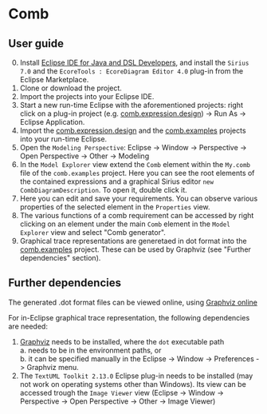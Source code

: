 # Comb

## User guide

0. Install [Eclipse IDE for Java and DSL Developers](https://www.eclipse.org/downloads/packages/release/2022-03/r/eclipse-ide-java-and-dsl-developers), and install the `Sirius 7.0` and the `EcoreTools : EcoreDiagram Editor 4.0` plug-in from the Eclipse Marketplace.
1. Clone or download the project.
2. Import the projects into your Eclipse IDE.
3. Start a new run-time Eclipse with the aforementioned projects: right click on a plug-in project (e.g. [comb.expression.design](https://github.com/sarvaryk/Comb/tree/master/comb.expression.design)) -> Run As -> Eclipse Application.
4. Import the [comb.expression.design](https://github.com/sarvaryk/Comb/tree/master/comb.expression.design) and the [comb.examples](https://github.com/sarvaryk/Comb/tree/master/comb.examples) projects into your run-time Eclipse.
5. Open the `Modeling Perspective`: Eclipse -> Window -> Perspective -> Open Perspective -> Other -> Modeling
6. In the `Model Explorer` view extend the `Comb` element within the `My.comb` file of the `comb.examples` project. Here you can see the root elements of the contained expressions and a graphical Sirius editor `new CombDiagramDescription`. To open it, double click it.
7. Here you can edit and save your requirements. You can observe various properties of the selected element in the `Properties` view.
8. The various functions of a comb requirement can be accessed by right clicking on an element under the main `Comb` element in the `Model Explorer` view and select "Comb generator".
9. Graphical trace representations are generetaed in dot format into the [comb.examples](https://github.com/sarvaryk/Comb/tree/master/comb.examples) project. These can be used by Graphviz (see "Further dependencies" section).

## Further dependencies

The generated .dot format files can be viewed online, using [Graphviz online](https://dreampuf.github.io/GraphvizOnline)

For in-Eclipse graphical trace representation, the following dependencies are needed:
1. [Graphviz](https://graphviz.org/) needs to be installed, where the `dot` executable path  
   a. needs to be in the environment paths, or   
   b. it can be specified manually in the Eclipse -> Window -> Preferences -> Graphviz menu.  
2. The `TextUML Toolkit 2.13.0` Eclipse plug-in needs to be installed (may not work on operating systems other than Windows). Its view can be accessed trough the `Image Viewer` view (Eclipse -> Window -> Perspective -> Open Perspective -> Other -> Image Viewer)

